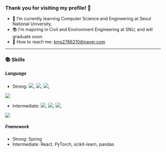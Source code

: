 ### Thank you for visiting my profile! 👋

- 🌱 I’m currently learning Computer Science and Engineering at Seoul National University.
- 📚 I’m majoring in Civil and Environment Engineering at SNU, and will graduate soon.
- 💬 How to reach me: kms2786210@naver.com

<hr>

### 📚 Skills

##### Language

- Strong: 
<img src="https://img.shields.io/badge/Java-41454A?style=flat&logo=Conda-Forge&logoColor=white" />, 
<img src="https://img.shields.io/badge/Python-41454A?style=flat&logo=Conda-Forge&logoColor=white" />, 
<img src="https://img.shields.io/badge/JavaScript-41454A?style=flat&logo=Conda-Forge&logoColor=white" />, 
<img src="https://img.shields.io/badge/SQL-41454A?style=flat&logo=Conda-Forge&logoColor=white" />

- Intermediate: 
<img src="https://img.shields.io/badge/C++-41454A?style=flat&logo=Conda-Forge&logoColor=white" />, 
<img src="https://img.shields.io/badge/C-41454A?style=flat&logo=Conda-Forge&logoColor=white" />, 
<img src="https://img.shields.io/badge/R-41454A?style=flat&logo=Conda-Forge&logoColor=white" />, 
<img src="https://img.shields.io/badge/MATLAB-41454A?style=flat&logo=Conda-Forge&logoColor=white" />


##### Framework

- Strong: Spring
- Intermediate: React, PyTorch, scikit-learn, pandas


<!--
**kms6210/kms6210** is a ✨ _special_ ✨ repository because its `README.md` (this file) appears on your GitHub profile.

Here are some ideas to get you started:

- 🔭 I’m currently working on ...
- 🌱 I’m currently learning ...
- 👯 I’m looking to collaborate on ...
- 🤔 I’m looking for help with ...
- 💬 Ask me about ...
- 📫 How to reach me: ...
- 😄 Pronouns: ...
- ⚡ Fun fact: ...
-->
